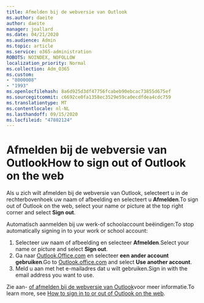 ```yaml
---
title: Afmelden bij de webversie van Outlook
ms.author: daeite
author: daeite
manager: joallard
ms.date: 04/21/2020
ms.audience: Admin
ms.topic: article
ms.service: o365-administration
ROBOTS: NOINDEX, NOFOLLOW
localization_priority: Normal
ms.collection: Adm_O365
ms.custom:
- "8000008"
- "1993"
ms.openlocfilehash: 8a6d925d3df47756fcabeb90ebcac73855d675ef
ms.sourcegitcommit: c6692ce0fa1358ec3529e59ca0ecdfdea4cdc759
ms.translationtype: MT
ms.contentlocale: nl-NL
ms.lasthandoff: 09/15/2020
ms.locfileid: "47802124"
---
```

# <a name="how-to-sign-out-of-outlook-on-the-web"></a><span data-ttu-id="1300a-102">Afmelden bij de webversie van Outlook</span><span class="sxs-lookup"><span data-stu-id="1300a-102">How to sign out of Outlook on the web</span></span>

<span data-ttu-id="1300a-103">Als u zich wilt afmelden bij de webversie van Outlook, selecteert u in de rechterbovenhoek uw naam of afbeelding en selecteert u **Afmelden**.</span><span class="sxs-lookup"><span data-stu-id="1300a-103">To sign out of Outlook on the web, select your name or picture at the top right corner and select **Sign out**.</span></span>

<span data-ttu-id="1300a-104">Automatisch aanmelden bij uw werk-of schoolaccount beëindigen:</span><span class="sxs-lookup"><span data-stu-id="1300a-104">To stop automatically signing in to your work or school account:</span></span>

1. <span data-ttu-id="1300a-105">Selecteer uw naam of afbeelding en selecteer **Afmelden**.</span><span class="sxs-lookup"><span data-stu-id="1300a-105">Select your name or picture and select **Sign out**.</span></span>
1. <span data-ttu-id="1300a-106">Ga naar [Outlook.Office.com](https://outlook.office.com/) en selecteer **een ander account gebruiken**.</span><span class="sxs-lookup"><span data-stu-id="1300a-106">Go to [Outlook.office.com](https://outlook.office.com/) and select **Use another account**.</span></span>
1. <span data-ttu-id="1300a-107">Meld u aan met het e-mailadres dat u wilt gebruiken.</span><span class="sxs-lookup"><span data-stu-id="1300a-107">Sign in with the email address you want to use.</span></span>

<span data-ttu-id="1300a-108">Zie aan- [of afmelden bij de webversie van Outlook](https://support.office.com/article/763fab4d-0138-4814-b450-37fc286bcb79)voor meer informatie.</span><span class="sxs-lookup"><span data-stu-id="1300a-108">To learn more, see [How to sign in to or out of Outlook on the web](https://support.office.com/article/763fab4d-0138-4814-b450-37fc286bcb79).</span></span>